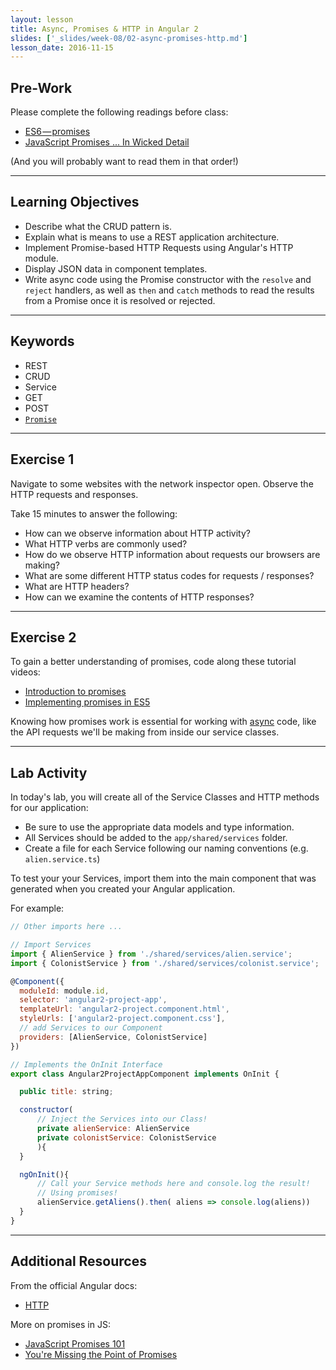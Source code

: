 ```yaml
---
layout: lesson
title: Async, Promises & HTTP in Angular 2
slides: ['_slides/week-08/02-async-promises-http.md']
lesson_date: 2016-11-15
---
```


## Pre-Work

Please complete the following readings before class:

- [ES6 — promises](https://medium.com/ecmascript-2015/es6-promises-9ca8d8b4aca6#.hhgv28aep)
- [JavaScript Promises ... In Wicked Detail](http://www.mattgreer.org/articles/promises-in-wicked-detail/)

(And you will probably want to read them in that order!)

---

## Learning Objectives

- Describe what the CRUD pattern is.
- Explain what is means to use a REST application architecture.
- Implement Promise-based HTTP Requests using Angular's HTTP module.
- Display JSON data in component templates.
- Write async code using the Promise constructor with the `resolve` and `reject` handlers, as well as `then` and `catch` methods to read the results from a Promise once it is resolved or rejected.

---

## Keywords

- REST
- CRUD
- Service
- GET
- POST
- [`Promise`](https://developer.mozilla.org/en-US/docs/Web/JavaScript/Reference/Global_Objects/Promise)

---

## Exercise 1

Navigate to some websites with the network inspector open. Observe the HTTP requests and responses.

Take 15 minutes to answer the following:

- How can we observe information about HTTP activity?
- What HTTP verbs are commonly used?
- How do we observe HTTP information about requests our browsers are making?
- What are some different HTTP status codes for requests / responses?
- What are HTTP headers?
- How can we examine the contents of HTTP responses?

---

## Exercise 2

To gain a better understanding of promises, code along these tutorial videos:

- [Introduction to promises](https://s3-us-west-2.amazonaws.com/red-wdp/lms-assets/Pluralsight-Introduction-to-promises.wmv)
- [Implementing promises in ES5](https://s3-us-west-2.amazonaws.com/red-wdp/lms-assets/Pluralsight-Implement-promises.wmv)

Knowing how promises work is essential for working with [async](http://rowanmanning.com/posts/javascript-for-beginners-async/) code, like the API requests we'll be making from inside our service classes.

---

## Lab Activity

In today's lab, you will create all of the Service Classes and HTTP methods for our application:

- Be sure to use the appropriate data models and type information.
- All Services should be added to the `app/shared/services` folder.
- Create a file for each Service following our naming conventions (e.g. `alien.service.ts`)

To test your your Services, import them into the main component that was generated when you created your Angular application.

For example:

```js
// Other imports here ...

// Import Services
import { AlienService } from './shared/services/alien.service';
import { ColonistService } from './shared/services/colonist.service';

@Component({
  moduleId: module.id,
  selector: 'angular2-project-app',
  templateUrl: 'angular2-project.component.html',
  styleUrls: ['angular2-project.component.css'],
  // add Services to our Component
  providers: [AlienService, ColonistService]
})

// Implements the OnInit Interface
export class Angular2ProjectAppComponent implements OnInit {

  public title: string;

  constructor(
	  // Inject the Services into our Class!
	  private alienService: AlienService
	  private colonistService: ColonistService
	  ){
  }

  ngOnInit(){
	  // Call your Service methods here and console.log the result!
	  // Using promises!
	  alienService.getAliens().then( aliens => console.log(aliens))
  }
}

```

---

## Additional Resources

From the official Angular docs:

- [HTTP](https://angular.io/docs/ts/latest/tutorial/toh-pt6.html)

More on promises in JS:

- [JavaScript Promises 101](https://bitsofco.de/javascript-promises-101/)
- [You're Missing the Point of Promises](https://gist.github.com/domenic/3889970)
